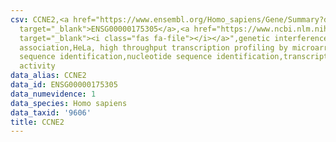 ```yaml
---
csv: CCNE2,<a href="https://www.ensembl.org/Homo_sapiens/Gene/Summary?db=core;g=ENSG00000175305"
  target="_blank">ENSG00000175305</a>,<a href="https://www.ncbi.nlm.nih.gov/pubmed/17216044"
  target="_blank"><i class="fas fa-file"></i></a>",genetic interference,functional
  association,HeLa, high throughput transcription profiling by microarray,nucleotide
  sequence identification,nucleotide sequence identification,transcriptional regulation,down-regulates
  activity
data_alias: CCNE2
data_id: ENSG00000175305
data_numevidence: 1
data_species: Homo sapiens
data_taxid: '9606'
title: CCNE2
---
```

